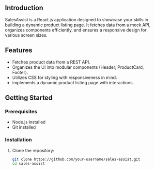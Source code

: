 ## Introduction
SalesAssist is a React.js application designed to showcase your skills in building a dynamic product listing page. It fetches data from a mock API, organizes components efficiently, and ensures a responsive design for various screen sizes.

## Features
- Fetches product data from a REST API.
- Organizes the UI into modular components (Header, ProductCard, Footer).
- Utilizes CSS for styling with responsiveness in mind.
- Implements a dynamic product listing page with interactions.

## Getting Started
### Prerequisites
- Node.js installed
- Git installed

### Installation
1. Clone the repository:
   ```bash
   git clone https://github.com/your-username/sales-assist.git
   cd sales-assist
